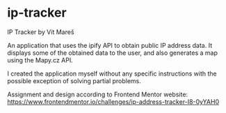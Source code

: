 # ip-tracker
IP Tracker by Vít Mareš

An application that uses the ipify API to obtain public IP address data. It displays some of the obtained data to the user, and also generates a map using the Mapy.cz API.

I created the application myself without any specific instructions with the possible exception of solving partial problems.

Assignment and design according to Frontend Mentor website: https://www.frontendmentor.io/challenges/ip-address-tracker-I8-0yYAH0
